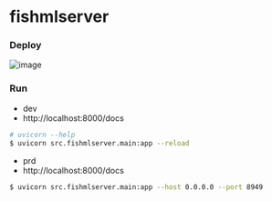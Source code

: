 # fishmlserver

### Deploy
![image](https://github.com/user-attachments/assets/a73f0819-66a6-4e80-830b-a2d0bff2dcc7)

### Run
- dev
- http://localhost:8000/docs
```bash
# uvicorn --help
$ uvicorn src.fishmlserver.main:app --reload
```

- prd
- http://localhost:8000/docs
```bash
$ uvicorn src.fishmlserver.main:app --host 0.0.0.0 --port 8949
```
